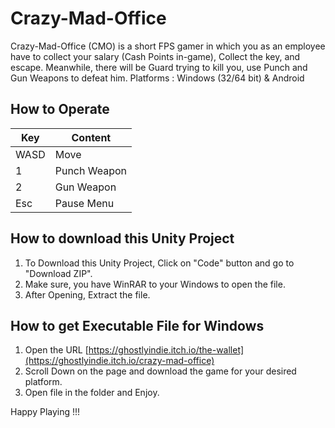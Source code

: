 # Crazy-Mad-Office
Crazy-Mad-Office (CMO) is a short FPS gamer in which you as an employee have to collect your salary (Cash Points in-game), Collect the key, and escape. Meanwhile, there will be Guard trying to kill you, use Punch and Gun Weapons to defeat him.
Platforms : Windows (32/64 bit) & Android


## How to Operate
| Key | Content |
| --- | --------|
| WASD | Move |
| 1 | Punch Weapon |
| 2 | Gun Weapon |
| Esc | Pause Menu |


## How to download this Unity Project
1. To Download this Unity Project, Click on "Code" button and go to "Download ZIP".
2. Make sure, you have WinRAR to your Windows to open the file.
3. After Opening, Extract the file.

## How to get Executable File for Windows
1. Open the URL 
[https://ghostlyindie.itch.io/the-wallet](https://ghostlyindie.itch.io/crazy-mad-office)
2. Scroll Down on the page and download the game for your desired platform.
3. Open file in the folder and Enjoy.


Happy Playing !!!
